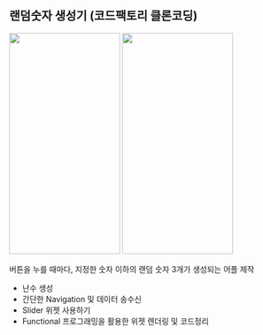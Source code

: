 
## 랜덤숫자 생성기 (코드팩토리 클론코딩)


<p float="left">
  <img src="https://user-images.githubusercontent.com/32862869/203440058-11c69cf7-b3bf-4749-a8ae-3f2127e61674.png" width="200" height="400"/>
  <img src="https://user-images.githubusercontent.com/32862869/203440076-fa7e738d-580c-4bf0-9f79-331bd54cb581.png" width="200" height="400"/>
</p>

버튼을 누를 때마다, 지정한 숫자 이하의 랜덤 숫자 3개가 생성되는 어플 제작
  
- 난수 생성
- 간단한 Navigation 및 데이터 송수신
- Slider 위젯 사용하기
- Functional 프로그래밍을 활용한 위젯 렌더링 및 코드정리


